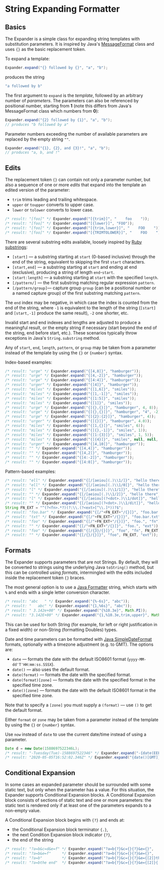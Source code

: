 String Expanding Formatter
==========================

## Basics

The Expander is a simple class for expanding string templates with substitution parameters. It is inspired by Java's [MessageFormat](https://docs.oracle.com/javase/8/docs/api/java/text/MessageFormat.html) class and uses `{}` as the basic replacement token.

To expand a template:

```java
Expander.expand("{} followed by {}", "a", "b");
```

produces the string

```java
"a followed by b"
```

The first argument to `expand` is the _template_, followed by an arbitrary number of _parameters_. The parameters can also be referenced by positional number, starting from **1** (note this differs from Java's MessageFormat class which numbers from **0**):

```java
Expander.expand("{2} followed by {1}", "a", "b");
// produces "b followed by a"
```

Parameter numbers exceeding the number of available parameters are replaced by the empty string `""`.

```java
Expander.expand("{1}, {2}, and {3}!", "a", "b");
// produces "a, b, and !"
```

## Edits

The replacement token `{}` can contain not only a parameter number, but also a sequence of one or more _edits_ that expand into the template an edited version of the parameter:

* `trim` trims leading and trailing whitespace.
* `upper` or `toupper` converts to upper case.
* `lower` or `tolower` converts to lower case.

```java
/* result: "[foo]" */ Expander.expand("[{trim}]", "    foo    "));
/* result: "[foo]" */ Expander.expand("[{lower}]", "FOO"));
/* result: "[foo]" */ Expander.expand("[{trim,lower}]", "    FOO    "));
/* result: "[foo]" */ Expander.expand("[{TRIMTOLOWER}]", "    FOO    "));
```

There are several substring edits available, loosely inspired by [Ruby substrings](https://ruby-doc.org/core-2.4.0/String.html#method-i-5B-5D):

* `[start]` &mdash; a substring starting at `start` (0-based inclusive) through the end of the string, equivalent to skipping the first `start` characters.
* `[start,end]` &mdash;  a substring starting at `start` and ending at end (exclusive), producing a string of length `end`-`start`.
* `[start:length]` &mdash; a substring starting at `start` with the specified `length`.
* `[/pattern/]` &mdash; the first substring matching regular expression `pattern`.
* `[/pattern/group]`&mdash; capture group `group` (can be a positional number or a named capture group) of the first substring matching `pattern`.

The `end` index may be negative, in which case the index is counted from the end of the string, where `-1` is equivalent to the length of the string (`[start]` and `[start,-1]` produce the same result), `-2` one shorter, etc.

Invalid start and end indexes and lengths are adjusted to produce a meaningful result, or the empty string if necessary (start beyond the end of the string, end before start, etc.). These scenarios typically throw exceptions in Java's `String.substring` method.

Any of `start`, `end`, `length`, `pattern`, or `group` may be taken from a parameter instead of the template by using the `{}` or `{number}` syntax.

Index-based examples:

```java
/* result: "urge" */ Expander.expand("{[4,8]}", "hamburger"));
/* result: "urge" */ Expander.expand("{[4,-2]}", "hamburger"));
/* result: "urge" */ Expander.expand("{[4:4]}", "hamburger"));
/* result: "urger" */ Expander.expand("{[4]}", "hamburger"));
/* result: "miles" */ Expander.expand("{[1,6]}", "smiles"));
/* result: "miles" */ Expander.expand("{[1,-1]}", "smiles"));
/* result: "miles" */ Expander.expand("{[1:5]}", "smiles"));
/* result: "miles" */ Expander.expand("{[1]}", "smiles"));
/* result: "urge" */ Expander.expand("{[{},{}]}", "hamburger", 4, 8));
/* result: "urge" */ Expander.expand("{[{},{}]}", "hamburger", "4", -2));
/* result: "urge" */ Expander.expand("{[{2}:{2}]}", "hamburger", 4));
/* result: "urger" */ Expander.expand("{[{}]}", "hamburger", 4.0));
/* result: "miles" */ Expander.expand("{[1,{}]}", "smiles", 6));
/* result: "miles" */ Expander.expand("{[{},-1]}", "smiles", 1));
/* result: "miles" */ Expander.expand("{[1:{3}]}", "smiles", 1, 5));
/* result: "miles" */ Expander.expand("{[{4}]}", "smiles", null, null, 1));
/* result: "urger" */ Expander.expand("{[4,10]}", "hamburger"));
/* result: "" */ Expander.expand("{[4,4]}", "hamburger"));
/* result: "" */ Expander.expand("{[4,2]}", "hamburger"));
/* result: "" */ Expander.expand("{[4:-2]}", "hamburger"));
/* result: "" */ Expander.expand("{[4:0]}", "hamburger"));
```

Pattern-based examples:

```java
/* result: "ell" */ Expander.expand("{[/[aeiou](.)\\1/]}", "hello there"));
/* result: "ell" */ Expander.expand("{[/[aeiou](.)\\1/0]}", "hello there"));
/* result: "l" */ Expander.expand("{[/[aeiou](.)\\1/1]}", "hello there"));
/* result: "" */ Expander.expand("{[/[aeiou](.)\\1/2]}", "hello there"));
/* result: "l" */ Expander.expand("{[/[aeiou](?<dot>.)\\1/dot]}", "hello there"));
/* result: "" */ Expander.expand("{[/[aeiou](?<dot>.)\\1/dit]}", "hello there"));
String FN_EXT = "^(?<fn>.*?)(?:\\.(?<ext>[^\\.]*))?$";
/* result: "foo.bar" */ Expander.expand("{[/"+FN_EXT+"/{}]}", "foo.bar.txt", "fn"));
/* result: "txt" */ Expander.expand("{[/"+FN_EXT+"/{}]}", "foo.bar.txt", "ext"));
/* result: "foo" */ Expander.expand("{[/"+FN_EXT+"/{}]}", "foo.", "fn"));
/* result: "" */ Expander.expand("{[/"+FN_EXT+"/{}]}", "foo.", "ext"));
/* result: "foo" */ Expander.expand("{[/{3}/{}]}", "foo", "fn", FN_EXT));
/* result: "" */ Expander.expand("{[/{}/{}]}", "foo", FN_EXT, "ext"));
```

## Formats

The Expander supports parameters that are not Strings. By default, they will be converted to strings using the underlying Java `toString()` method, but this can be controlled using _formats_, intermingled with the edits included inside the replacement token `{}` braces.

The most general option is to use a [Java Formatter](https://docs.oracle.com/javase/8/docs/api/java/util/Formatter.html) string, which starts with `%` and ends with a single letter conversion character.

```java
/* result: "abc   " */ Expander.expand("{%-6s}", "abc"));
/* result: "   abc" */ Expander.expand("{1,%6s}", "abc"));
/* result: " 3.142e+00" */ Expander.expand("{%10.3e}", Math.PI));
/* result: "3.142E+00" */ Expander.expand("{1,%10.3e,trim,upper}", Math.PI));
```

This can be used for both String (for example, for left or right justification in a fixed width) or non-String (formatting Doubles) types.

Date and time parameters can be formatted with [Java SimpleDateFormat](https://docs.oracle.com/javase/8/docs/api/java/text/SimpleDateFormat.html) formats, optionally with a timezone adjustment (e.g. to GMT). The options are:

* `date` &mdash; formats the date with the default ISO8601 format (`yyyy-MM-dd'T'HH:mm:ss.SSSX`).
* `date()` &mdash; also uses the default format.
* `date(format)` &mdash; formats the date with the specified format.
* `date(format)[zone]` &mdash; formats the date with the specified format in the specified time zone.
* `date()[zone]` &mdash; formats the date with the default ISO8601 format in the specified time zone.

Note that to specify a `[zone]` you must supply a `(format)` &mdash; use `()` to get the default format.

Either `format` or `zone` may be taken from a parameter instead of the template by using the `{}` or `{number}` syntax.

Use `now` instead of `date` to use the current date/time instead of using a parameter.

```java
Date d = new Date(1588697522346L);
/* result: "-Tuesday(Tue)-1588697522346" */ Expander.expand("-{date(EEEE'('E'\\)')}-{%d}", d, d.getTime()));
/* result: "2020-05-05T16:52:02.346Z" */ Expander.expand("{date()[GMT]}", d));
```

## Conditional Expansion

In some cases an expanded parameter should be surrounded with some static text, but only when the parameter has a value. For this situation, the Expander supports Conditional Expansion blocks. A Conditional Expansion block consists of sections of static text and one or more parameters: the static text is rendered only if at least one of the parameters expands to a non-empty value.

A Conditional Expansion block begins with `{?}` and ends at:

* the Conditional Expansion block terminator `{.}`,
* the next Condition Expansion block indicator `{?}`,
* the end of the string

```java
/* result: "?a=b&c=d&e=f" */ Expander.expand("?a=b{?}&c={}{?}&e={}",              "d", "f"));
/* result: "?a=b&e=f"     */ Expander.expand("?a=b{?}&c={}{?}&e={}",              "",  "f"));
/* result: "?a=b"         */ Expander.expand("?a=b{?}&c={}{?}&e={[2]}the end",    "",  "f"));
/* result: "?a=bthe end"  */ Expander.expand("?a=b{?}&c={}{?}&e={[2]}{.}the end", "",  "f"));
```